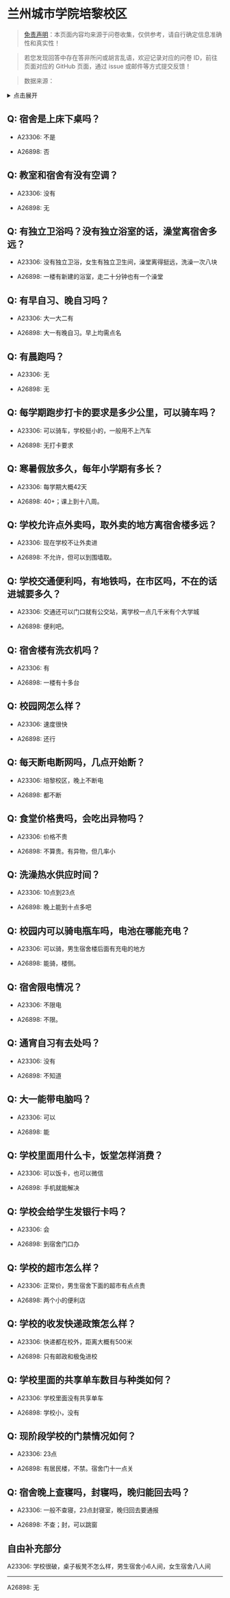 # 兰州城市学院培黎校区

> [免责声明](https://colleges.chat/#_3)：本页面内容均来源于问卷收集，仅供参考，请自行确定信息准确性和真实性！

> 若您发现回答中存在答非所问或胡言乱语，欢迎记录对应的问卷 ID，前往页面对应的 GitHub 页面，通过 issue 或邮件等方式提交反馈！

> 数据来源：

<details><summary>点击展开</summary>
<ul>
<li>A23306: 匿名 (2024 年 06 月)</li>
<li>A26898: 匿名 (2024 年 09 月)</li>
</ul>
</details>

## Q: 宿舍是上床下桌吗？

- A23306: 不是

- A26898: 否

## Q: 教室和宿舍有没有空调？

- A23306: 没有

- A26898: 无

## Q: 有独立卫浴吗？没有独立浴室的话，澡堂离宿舍多远？

- A23306: 没有独立卫浴，女生有独立卫生间，澡堂离得挺远，洗澡一次八块

- A26898: 一楼有新建的浴室，走二十分钟也有一个澡堂

## Q: 有早自习、晚自习吗？

- A23306: 大一大二有

- A26898: 大一有晚自习。早上均需点名

## Q: 有晨跑吗？

- A23306: 无

- A26898: 无

## Q: 每学期跑步打卡的要求是多少公里，可以骑车吗？

- A23306: 可以骑车，学校挺小的，一般用不上汽车

- A26898: 无打卡要求

## Q: 寒暑假放多久，每年小学期有多长？

- A23306: 每学期大概42天

- A26898: 40+；课上到十八周。

## Q: 学校允许点外卖吗，取外卖的地方离宿舍楼多远？

- A23306: 现在学校不让外卖进

- A26898: 不允许，但可以到围墙取。

## Q: 学校交通便利吗，有地铁吗，在市区吗，不在的话进城要多久？

- A23306: 交通还可以门口就有公交站，离学校一点几千米有个大学城

- A26898: 便利吧。

## Q: 宿舍楼有洗衣机吗？

- A23306: 有

- A26898: 一楼有十多台

## Q: 校园网怎么样？

- A23306: 速度很快

- A26898: 还行

## Q: 每天断电断网吗，几点开始断？

- A23306: 培黎校区，晚上不断电

- A26898: 都不断

## Q: 食堂价格贵吗，会吃出异物吗？

- A23306: 价格不贵

- A26898: 不算贵。有异物，但几率小

## Q: 洗澡热水供应时间？

- A23306: 10点到23点

- A26898: 晚上能到十点多吧

## Q: 校园内可以骑电瓶车吗，电池在哪能充电？

- A23306: 可以骑，男生宿舍楼后面有充电的地方

- A26898: 能骑，楼侧。

## Q: 宿舍限电情况？

- A23306: 不限电

- A26898: 不限。

## Q: 通宵自习有去处吗？

- A23306: 没有

- A26898: 不知道

## Q: 大一能带电脑吗？

- A23306: 可以

- A26898: 能

## Q: 学校里面用什么卡，饭堂怎样消费？

- A23306: 可以饭卡，也可以微信

- A26898: 手机就能解决

## Q: 学校会给学生发银行卡吗？

- A23306: 会

- A26898: 到宿舍门口办

## Q: 学校的超市怎么样？

- A23306: 正常价，男生宿舍下面的超市有点点贵

- A26898: 两个小的便利店

## Q: 学校的收发快递政策怎么样？

- A23306: 快递都在校外，距离大概有500米

- A26898: 只有邮政和极兔进校

## Q: 学校里面的共享单车数目与种类如何？

- A23306: 学校里面没有共享单车

- A26898: 学校小，没有

## Q: 现阶段学校的门禁情况如何？

- A23306: 23点

- A26898: 有居民楼，不禁。宿舍门十一点关

## Q: 宿舍晚上查寝吗，封寝吗，晚归能回去吗？

- A23306: 一般不查寝，23点封寝室，晚归回去要通报

- A26898: 不查；封，可以跳窗

## 自由补充部分

A23306: 学校很破，桌子板凳不怎么样，男生宿舍小6人间，女生宿舍八人间

***

A26898: 无